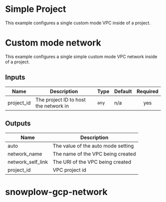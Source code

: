 # Simple Project

This example configures a single custom mode VPC inside of a project.

#  Custom mode network

This example configures a single simple custom mode VPC network inside of a project.

<!-- BEGINNING OF PRE-COMMIT-TERRAFORM DOCS HOOK -->
## Inputs

| Name | Description | Type | Default | Required |
|------|-------------|------|---------|:--------:|
| project\_id | The project ID to host the network in | `any` | n/a | yes |

## Outputs

| Name | Description |
|------|-------------|
| auto | The value of the auto mode setting |
| network\_name | The name of the VPC being created |
| network\_self\_link | The URI of the VPC being created |
| project\_id | VPC project id |

<!-- END OF PRE-COMMIT-TERRAFORM DOCS HOOK -->
# snowplow-gcp-network
